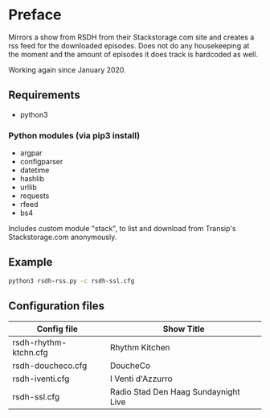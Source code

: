 # Preface

Mirrors a show from RSDH from their Stackstorage.com site and creates a rss feed for the downloaded episodes.
Does not do any housekeeping at the moment and the amount of episodes it does track is hardcoded as well.

Working again since January 2020.

## Requirements

- python3

### Python modules (via pip3 install)

- argpar
- configparser
- datetime
- hashlib
- urllib
- requests
- rfeed
- bs4

Includes custom module "stack", to list and download from Transip's Stackstorage.com anonymously.

## Example

```bash
python3 rsdh-rss.py -c rsdh-ssl.cfg
```

## Configuration files

|Config file|Show Title|
|------|----|
|rsdh-rhythm-ktchn.cfg|Rhythm Kitchen|
|rsdh-doucheco.cfg|DoucheCo|
|rsdh-iventi.cfg|I Venti d'Azzurro|
|rsdh-ssl.cfg|Radio Stad Den Haag Sundaynight Live|